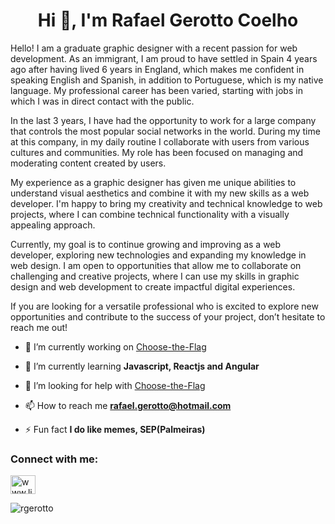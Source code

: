 <h1 align="center">Hi 👋, I'm Rafael Gerotto Coelho</h1>
<p align=left">Hello! I am a graduate graphic designer with a recent passion for web development. As an immigrant, I am proud to have settled in Spain 4 years ago after having lived 6 years in England, which makes me confident in speaking English and Spanish, in addition to Portuguese, which is my native language. My professional career has been varied, starting with jobs in which I was in direct contact with the public.</p>
<p>In the last 3 years, I have had the opportunity to work for a large company that controls the most popular social networks in the world. During my time at this company, in my daily routine I collaborate with users from various cultures and communities. My role has been focused on managing and moderating content created by users.</p>
<p>My experience as a graphic designer has given me unique abilities to understand visual aesthetics and combine it with my new skills as a web developer. I'm happy to bring my creativity and technical knowledge to web projects, where I can combine technical functionality with a visually appealing approach.</p>
<p>Currently, my goal is to continue growing and improving as a web developer, exploring new technologies and expanding my knowledge in web design. I am open to opportunities that allow me to collaborate on challenging and creative projects, where I can use my skills in graphic design and web development to create impactful digital experiences.</p> 
<p>If you are looking for a versatile professional who is excited to explore new opportunities and contribute to the success of your project, don’t hesitate to reach me out!</p>

- 🔭 I’m currently working on [Choose-the-Flag](https://strong-baklava-82f2eb.netlify.app/)

- 🌱 I’m currently learning **Javascript, Reactjs and Angular**

- 🤝 I’m looking for help with [Choose-the-Flag](https://strong-baklava-82f2eb.netlify.app/)

- 📫 How to reach me **rafael.gerotto@hotmail.com**

- ⚡ Fun fact **I do like memes, SEP(Palmeiras)**

<h3 align="left">Connect with me:</h3>
<p align="left">
<a href="https://linkedin.com/in/www.linkedin.com/in/rafaelgerottocoelho" target="blank"><img align="center" src="https://raw.githubusercontent.com/rahuldkjain/github-profile-readme-generator/master/src/images/icons/Social/linked-in-alt.svg" alt="www.linkedin.com/in/rafaelgerottocoelho" height="30" width="40" /></a>
</p>



<p><img align="left" src="https://github-readme-stats.vercel.app/api/top-langs?username=rgerotto&show_icons=true&locale=en&layout=compact" alt="rgerotto" /></p>

